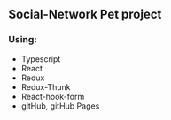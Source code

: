 ## Social-Network Pet project
### Using:
- Typescript
- React
- Redux
- Redux-Thunk
- React-hook-form
- gitHub, gitHub Pages
